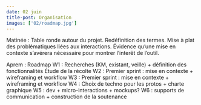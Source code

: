 ```yaml
---
date: 02 juin
title-post: Organisation
images: ['02/roadmap.jpg']
---
```

Matinée :
Table ronde autour du projet.
Redéfinition des termes. Mise à plat des problématiques liées aux interactions.
Évidence qu’une mise en contexte s’avérera nécessaire pour montrer l’interêt de l’outil.

Aprem :
Roadmap
W1 : Recherches (KM, existant, veille) + définition des fonctionnalités
Étude de la récolte
W2 : Premier sprint : mise en contexte + wireframing et workflow
W3 : Premier sprint : mise en contexte + wireframing et workflow
W4 : Choix de techno pour les protos + charte graphique
W5 : dev + micro-interactions + mockups?
W6 : supports de communication + construction de la soutenance


